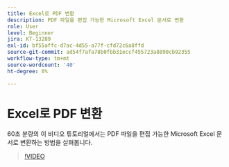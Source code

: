 ```yaml
---
title: Excel로 PDF 변환
description: PDF 파일을 편집 가능한 Microsoft Excel 문서로 변환
role: User
level: Beginner
jira: KT-13289
exl-id: bf55affc-d7ac-4d55-a77f-cfd72c6a8ffd
source-git-commit: ad54f7afa78b0fbb31eccf455723a8890cb92355
workflow-type: tm+mt
source-wordcount: '40'
ht-degree: 0%

---
```


# Excel로 PDF 변환

60초 분량의 이 비디오 튜토리얼에서는 PDF 파일을 편집 가능한 Microsoft Excel 문서로 변환하는 방법을 살펴봅니다.

>[!VIDEO](https://video.tv.adobe.com/v/3409908?quality=12&learn=on&hidetitle=true)
